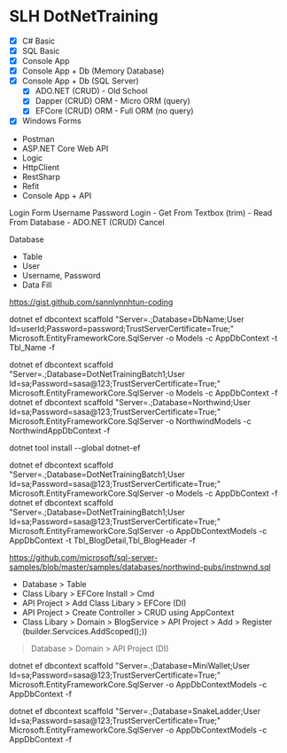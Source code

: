 # SLH DotNetTraining

- [x] C# Basic
- [x] SQL Basic
- [x] Console App
- [x] Console App + Db (Memory Database)
- [x] Console App + Db (SQL Server) 
	- [x] ADO.NET (CRUD) - Old School
	- [x] Dapper (CRUD) ORM - Micro ORM (query)
	- [x] EFCore (CRUD) ORM - Full ORM (no query)
- [x] Windows Forms
- Postman
- ASP.NET Core Web API
- Logic
- HttpClient
- RestSharp
- Refit
- Console App + API

Login Form
Username
Password
Login
	- Get From Textbox (trim)
	- Read From Database
	- ADO.NET (CRUD)
Cancel

Database
- Table
- User
- Username, Password
- Data Fill

https://gist.github.com/sannlynnhtun-coding

dotnet ef dbcontext scaffold "Server=.;Database=DbName;User Id=userId;Password=password;TrustServerCertificate=True;" Microsoft.EntityFrameworkCore.SqlServer -o Models -c AppDbContext -t Tbl_Name -f

dotnet ef dbcontext scaffold "Server=.;Database=DotNetTrainingBatch1;User Id=sa;Password=sasa@123;TrustServerCertificate=True;" Microsoft.EntityFrameworkCore.SqlServer -o Models -c AppDbContext -f
dotnet ef dbcontext scaffold "Server=.;Database=Northwind;User Id=sa;Password=sasa@123;TrustServerCertificate=True;" Microsoft.EntityFrameworkCore.SqlServer -o NorthwindModels -c NorthwindAppDbContext -f


dotnet tool install --global dotnet-ef

dotnet ef dbcontext scaffold "Server=.;Database=DotNetTrainingBatch1;User Id=sa;Password=sasa@123;TrustServerCertificate=True;" Microsoft.EntityFrameworkCore.SqlServer -o Models -c AppDbContext -f
dotnet ef dbcontext scaffold "Server=.;Database=DotNetTrainingBatch1;User Id=sa;Password=sasa@123;TrustServerCertificate=True;" Microsoft.EntityFrameworkCore.SqlServer -o AppDbContextModels -c AppDbContext -t Tbl_BlogDetail,Tbl_BlogHeader -f


https://github.com/microsoft/sql-server-samples/blob/master/samples/databases/northwind-pubs/instnwnd.sql

- Database > Table
- Class Libary > EFCore Install > Cmd
- API Project > Add Class Libary > EFCore (DI)
- API Project > Create Controller > CRUD using AppContext
- Class Libary > Domain > BlogService > API Project > Add > Register (builder.Servcices.AddScoped<BlogService>();))


> Database > Domain > API Project (DI)

dotnet ef dbcontext scaffold "Server=.;Database=MiniWallet;User Id=sa;Password=sasa@123;TrustServerCertificate=True;" Microsoft.EntityFrameworkCore.SqlServer -o AppDbContextModels -c AppDbContext -f

dotnet ef dbcontext scaffold "Server=.;Database=SnakeLadder;User Id=sa;Password=sasa@123;TrustServerCertificate=True;" Microsoft.EntityFrameworkCore.SqlServer -o AppDbContextModels -c AppDbContext -f